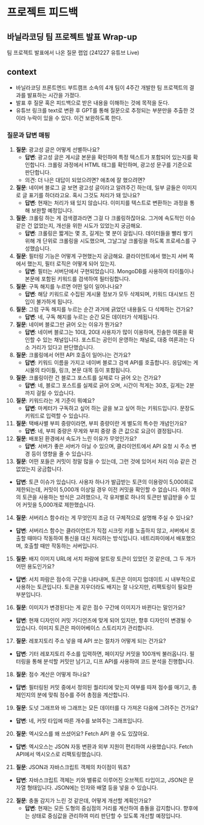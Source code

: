 # 프로젝트 피드백

## 바닐라코딩 팀 프로젝트 발표 Wrap-up

팀 프로젝트 발표에서 나온 질문 랩업 (241227 유튜브 Live)

## context

* 바닐라코딩 프론트엔드 부트캠프 소속의 4개 팀이 4주간 개발한 팀 프로젝트의 결과를 발표하는 시간을 가졌다.
* 발표 후 질문 혹은 피드백으로 받은 내용을 이해하는 것에 목적을 둔다.
* 유튜브 링크를 text로 변환 후 GPT를 통해 질문으로 추정되는 부분만을 추출한 것이라 누락이 있을 수 있다. 이건 보완하도록 한다.

### 질문과 답변 매핑

1. **질문**: 광고성 글은 어떻게 선별하나요?
   * **답변**: 광고성 글은 게시글 본문을 확인하여 특정 텍스트가 포함되어 있는지를 확인합니다. 크롤링 과정에서 HTML 태그를 확인하며, 광고성 문구를 기준으로 판단합니다.
   * 의견: 더 나은 대답이 되었으려면? 애초에 잘 했으려면?
2. **질문**: 네이버 블로그 글 보면 광고성 글이라고 알려주긴 하는데, 일부 글들은 이미지로 글 표기를 하더라고요. 혹시 그것도 처리가 돼 있나요?
   * **답변**: 현재는 처리가 돼 있지 않습니다. 이미지를 텍스트로 변환하는 과정을 통해 보완할 예정입니다.
3. **질문**: 크롤링 하는 게 검색결과라면 그걸 다 크롤링하잖아요. 그거에 속도적인 이슈 같은 건 없었는지, 개선을 위한 시도가 있었는지 궁금해요.
   * **답변**: 크롤링은 짧게는 몇 초, 길게는 몇 분이 걸립니다. 데이터들을 빨리 쌓기 위해 개 단위로 크롤링을 시도했으며, 그날그날 크롤링을 하도록 프로세스를 구성했습니다.
4. **질문**: 필터링 기능은 어떻게 구현했는지 궁금해요. 클라이언트에서 했는지 서버 쪽에서 했는지, 필터 로직은 어떻게 되어 있는지.
   * **답변**: 필터는 서버단에서 구현되었습니다. MongoDB를 사용하여 타이틀이나 본문에 포함된 키워드를 검색하여 필터링합니다.
5. **질문**: 구독 해지를 누르면 어떤 일이 일어나나요?
   * **답변**: 해당 키워드로 수집된 게시물 정보가 모두 삭제되며, 키워드 대시보드 진입이 불가하게 됩니다.
6. **질문**: 그럼 구독 해지를 누르는 순간 과거에 긁었던 내용들도 다 삭제하는 건가요?
   * **답변**: 네, 구독 해지를 누르는 순간 모든 데이터가 삭제됩니다.
7. **질문**: 네이버 블로그만 긁어 오는 이유가 뭔가요?
   * **답변**: 네이버 블로그는 10대, 20대 사용자가 많이 이용하며, 진솔한 여론을 확인할 수 있는 채널입니다. 포스트는 공인이 운영하는 채널로, 대중 여론과는 다소 거리가 있다고 판단했습니다.
8. **질문**: 크롤링에서 어떤 API 호출이 일어나는 건가요?
   * **답변**: 키워드 이름을 가지고 네이버 블로그 검색 API를 호출합니다. 응답에는 게시물의 타이틀, 링크, 본문 대목 등이 포함됩니다.
9. **질문**: 크롤링이란 건 블로그 포스트를 실제로 다 긁어 오는 건가요?
   * **답변**: 네, 블로그 포스트를 실제로 긁어 오며, 시간이 적게는 30초, 길게는 2분까지 걸릴 수 있습니다.
10. **질문**: 키워드라는 게 기준이 뭐예요?
    * **답변**: 마케터가 구독하고 싶어 하는 글을 보고 싶어 하는 키워드입니다. 문장도 키워드로 입력할 수 있습니다.
11. **질문**: 택배사별 부피 중량이라면, 부피 중량이란 게 별도의 특수한 개념인가요?
    * **답변**: 네, 부피 중량은 무게와 부피 중량 중 큰 값으로 요금이 결정됩니다.
12. **질문**: 배포된 환경에서 속도가 느린 이유가 무엇인가요?
    * **답변**: 서버가 좋은 서버가 아닐 수 있으며, 클라이언트에서 API 요청 시 주소 변경 등이 영향을 줄 수 있습니다.
13. **질문**: 어떤 포들은 커밋이 정말 많을 수 있는데, 그런 것에 있어서 처리 이슈 같은 건 없었는지 궁금합니다.

* **답변**: 토큰 이슈가 있습니다. 사용자 하나가 발급받는 토큰의 이용량이 5,000회로 제한되는데, 커밋이 5,000개 이상일 경우 이전 커밋을 확인할 수 없습니다. 여러 개의 토큰을 사용하는 방식은 고려했으나, 각 유저별로 하나의 토큰만 발급받을 수 있어 커밋을 5,000개로 제한했습니다.

14. **질문**: 서버리스 함수라는 게 무엇인지 조금 더 구체적으로 설명해 주실 수 있나요?

* **답변**: 서버리스 함수는 클라이언트가 직접 시크릿 키를 노출하지 않고, 서버에서 호출할 때마다 작동하여 통신을 대신 처리하는 방식입니다. 네트리파이에서 배포했으며, 호출할 때만 작동하는 서버입니다.

15. **질문**: 배지 이미지 URL에 서치 파람에 알트랑 토큰이 있었던 것 같은데, 그 두 개가 어떤 용도인가요?

* **답변**: 서치 파람은 점수의 구간을 나타내며, 토큰은 이미지 업데이트 시 내부적으로 사용하는 토큰입니다. 토큰을 지우더라도 배지는 잘 나오지만, 리팩토링이 필요한 부분입니다.

16. **질문**: 이미지가 변경된다는 게 같은 점수 구간에 이미지가 바뀐다는 말인가요?

* **답변**: 현재 디자인이 커밋 가디언즈에 맞게 되어 있지만, 향후 디자인이 변경될 수 있습니다. 이미지 토큰은 파이어베이스 스토리지가 관리합니다.

17. **질문**: 레포지토리 주소 넣을 때 API 쏘는 절차가 어떻게 되는 건가요?

* **답변**: 기터 레포지토리 주소를 입력하면, 페이지당 커밋을 100개씩 불러옵니다. 필터링을 통해 분석할 커밋만 남기고, 디프 API를 사용하여 코드 분석을 진행합니다.

18. **질문**: 점수 계산은 어떻게 하나요?

* **답변**: 필터링된 커밋 중에서 정의된 퀄리티에 맞는지 여부를 따져 점수를 매기고, 총 체인지의 분에 맞춰 점수를 주어 총점을 계산합니다.

19. **질문**: 도넛 그래프와 바 그래프는 모든 데이터를 다 가져온 다음에 그려주는 건가요?

* **답변**: 네, 커밋 타입에 따른 개수를 보여주는 그래프입니다.

20. **질문**: 엑시오스를 왜 쓰셨어요? Fetch API 쓸 수도 있잖아요.

* **답변**: 엑시오스는 JSON 자동 변환과 외부 지원이 편리하여 사용했습니다. Fetch API에서 엑시오스로 리팩토링했습니다.

21. **질문**: JSON과 자바스크립트 객체의 차이점이 뭐죠?

* **답변**: 자바스크립트 객체는 키와 밸류로 이루어진 오브젝트 타입이고, JSON은 문자열 형태입니다. JSON에는 인자와 배열 등을 넣을 수 있습니다.

22. **질문**: 충돌 감지가 느린 것 같은데, 어떻게 개선할 계획인가요?
    * **답변**: 현재는 모든 도형의 중심점의 거리를 계산하여 충돌을 감지합니다. 향후에는 상태로 중심값을 관리하여 미리 판단할 수 있도록 개선할 예정입니다.

